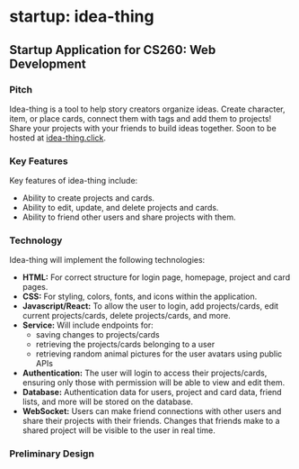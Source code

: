 # startup: idea-thing
## Startup Application for CS260: Web Development
### Pitch
Idea-thing is a tool to help story creators organize ideas. Create character, item, or place cards, connect them with tags and add them to projects! Share your projects with your friends to build ideas together.
Soon to be hosted at [idea-thing.click](https://idea-thing.click/).

### Key Features
Key features of idea-thing include:
- Ability to create projects and cards.
- Ability to edit, update, and delete projects and cards.
- Ability to friend other users and share projects with them.

### Technology
Idea-thing will implement the following technologies:
- **HTML:** For correct structure for login page, homepage, project and card pages.
- **CSS:** For styling, colors, fonts, and icons within the application.
- **Javascript/React:** To allow the user to login, add projects/cards, edit current projects/cards, delete projects/cards, and more.
- **Service:** Will include endpoints for:
  - saving changes to projects/cards
  - retrieving the projects/cards belonging to a user
  - retrieving random animal pictures for the user avatars using public APIs 
- **Authentication:** The user will login to access their projects/cards, ensuring only those with permission will be able to view and edit them.
- **Database:** Authentication data for users, project and card data, friend lists, and more will be stored on the database.
- **WebSocket:** Users can make friend connections with other users and share their projects with their friends. Changes that friends make to a shared project will be visible to the user in real time.

### Preliminary Design

